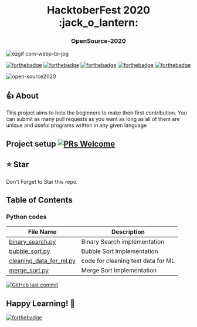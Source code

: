 <h1 align="center">HacktoberFest 2020 :jack_o_lantern:</h1>
<h3 align="center">OpenSource-2020 </h3> 



![ezgif com-webp-to-jpg](https://user-images.githubusercontent.com/40224985/97261595-23f4fc00-1845-11eb-9a10-965d2c82e91f.jpg)

[![forthebadge](https://forthebadge.com/images/badges/built-by-developers.svg)](https://forthebadge.com) [![forthebadge](https://forthebadge.com/images/badges/uses-brains.svg)](https://forthebadge.com) [![forthebadge](https://forthebadge.com/images/badges/open-source.svg)](https://forthebadge.com) [![forthebadge](https://forthebadge.com/images/badges/fixed-bugs.svg)](https://forthebadge.com) [![forthebadge](https://forthebadge.com/images/badges/pretty-risque.svg)](https://forthebadge.com) 

![open-source2020](https://img.shields.io/badge/Welcome-OpenSource2020-blueviolet) 
## :thumbsup: About 

This project aims to help the beginners to make their first contribution. You can submit as many pull requests as you want as long as all of them are unique and 
useful programs written in any given language 


## Project setup [![PRs Welcome](https://img.shields.io/badge/PRs-welcome-brightgreen.svg?style=flat-square)](http://makeapullrequest.com) 



## :star: Star
Don't Forget to Star this repo.


## Table of Contents

### Python codes

| File Name                                                                                                         | Description                        |
| ----------------------------------------------------------------------------------------------------------------- | ---------------------------------- |
| [binary_search.py](https://github.com/LON3WO7F/OpenSource-2020/blob/master/Python/binary_search.py)               | Binary Search implementation       |
| [bubble_sort.py](https://github.com/LON3WO7F/OpenSource-2020/blob/master/Python/bubble_sort.py)                   | Bubble Sort Implementation         |
| [cleaning_data_for_ml.py](https://github.com/LON3WO7F/OpenSource-2020/blob/master/Python/cleaning_data_for_ml.py) | code for cleaning text data for ML |
| [merge_sort.py](https://github.com/LON3WO7F/OpenSource-2020/blob/master/Python/merge_sort.py)                     | Merge Sort Implementation          |

[![GitHub last commit](https://img.shields.io/github/last-commit/google/skia.svg?style=flat)]() 

## Happy Learning! :tada:
 [![forthebadge](https://forthebadge.com/images/badges/powered-by-coffee.svg)](https://forthebadge.com) 
